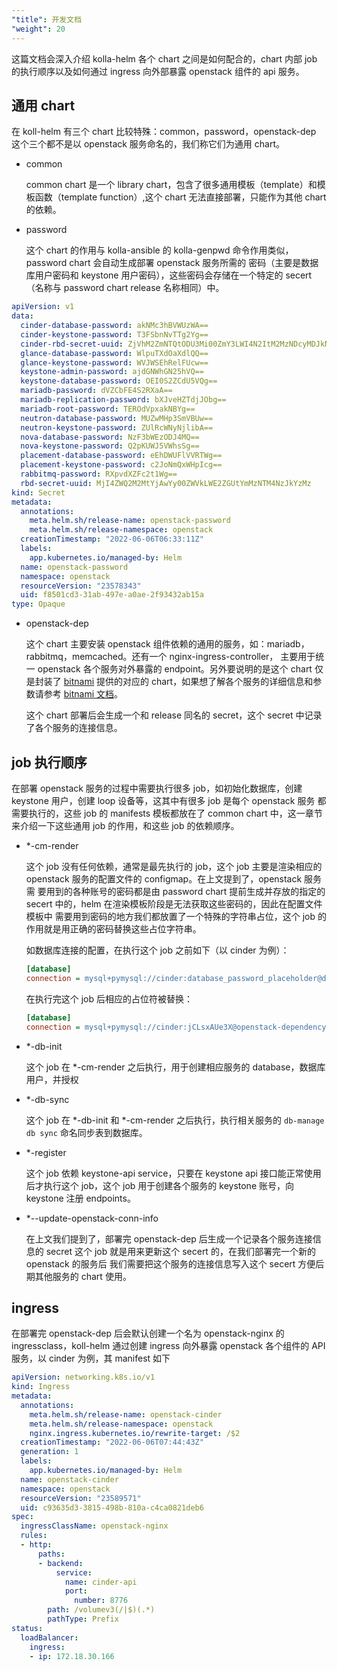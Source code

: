 ```yaml
---
"title": 开发文档
"weight": 20
---
```


这篇文档会深入介绍 kolla-helm 各个 chart 之间是如何配合的，chart 内部 job 的执行顺序以及如何通过 ingress 向外部暴露 openstack 组件的 api 服务。

## 通用 chart

在 koll-helm 有三个 chart 比较特殊：common，password，openstack-dep 这个三个都不是以 openstack 服务命名的，我们称它们为通用 chart。

* common

  common chart 是一个 library chart，包含了很多通用模板（template）和模板函数（template function）,这个 chart 无法直接部署，只能作为其他 chart 的依赖。

* password

  这个 chart 的作用与 kolla-ansible 的 kolla-genpwd 命令作用类似，password chart 会自动生成部署 openstack 服务所需的
  密码（主要是数据库用户密码和 keystone 用户密码），这些密码会存储在一个特定的 secert（名称与 password chart release 名称相同）中。

```yaml
apiVersion: v1
data:
  cinder-database-password: akNMc3hBVWUzWA==
  cinder-keystone-password: T3FSbnNvTTg2Yg==
  cinder-rbd-secret-uuid: ZjVhM2ZmNTQtODU3Mi00ZmY3LWI4N2ItM2MzNDcyMDJkNDFk
  glance-database-password: WlpuTXdOaXdlQQ==
  glance-keystone-password: WVJWSEhRelFUcw==
  keystone-admin-password: ajdGNWhGN25hVQ==
  keystone-database-password: OEI0S2ZCdU5VQg==
  mariadb-password: dVZCbFE4S2RXaA==
  mariadb-replication-password: bXJveHZTdjJObg==
  mariadb-root-password: TEROdVpxakNBYg==
  neutron-database-password: MUZwMHp3SmVBUw==
  neutron-keystone-password: ZUlRcWNyNjlibA==
  nova-database-password: NzF3bWEzODJ4MQ==
  nova-keystone-password: Q2pKUWJ5VWhsSg==
  placement-database-password: eEhDWUFlVVRTWg==
  placement-keystone-password: c2JoNmQxWHpIcg==
  rabbitmq-password: RXpvdXZFc2t1Wg==
  rbd-secret-uuid: MjI4ZWQ2M2MtYjAwYy00ZWVkLWE2ZGUtYmMzNTM4NzJkYzMz
kind: Secret
metadata:
  annotations:
    meta.helm.sh/release-name: openstack-password
    meta.helm.sh/release-namespace: openstack
  creationTimestamp: "2022-06-06T06:33:11Z"
  labels:
    app.kubernetes.io/managed-by: Helm
  name: openstack-password
  namespace: openstack
  resourceVersion: "23578343"
  uid: f8501cd3-31ab-497e-a0ae-2f93432ab15a
type: Opaque
```

* openstack-dep

  这个 chart 主要安装 openstack 组件依赖的通用的服务，如：mariadb，rabbitmq，memcached。还有一个 nginx-ingress-controller，
  主要用于统一 openstack 各个服务对外暴露的 endpoint。另外要说明的是这个 chart 仅是封装了 [bitnami](https://github.com/bitnami/charts)
  提供的对应的 chart，如果想了解各个服务的详细信息和参数请参考 [bitnami 文档](https://github.com/bitnami/charts)。

  这个 chart 部署后会生成一个和 release 同名的 secret，这个 secret 中记录了各个服务的连接信息。

## job 执行顺序

在部署 openstack 服务的过程中需要执行很多 job，如初始化数据库，创建 keystone 用户，创建 loop 设备等，这其中有很多 job 是每个 openstack 服务
都需要执行的，这些 job 的 manifests 模板都放在了 common chart 中，这一章节来介绍一下这些通用 job 的作用，和这些 job 的依赖顺序。

* *-cm-render

  这个 job 没有任何依赖，通常是最先执行的 job，这个 job 主要是渲染相应的 openstack 服务的配置文件的 configmap。在上文提到了，openstack 服务需
  要用到的各种账号的密码都是由 password chart 提前生成并存放的指定的 secert 中的，helm 在渲染模板阶段是无法获取这些密码的，因此在配置文件模板中
  需要用到密码的地方我们都放置了一个特殊的字符串占位，这个 job 的作用就是用正确的密码替换这些占位字符串。

  如数据库连接的配置，在执行这个 job 之前如下（以 cinder 为例）：

  ```ini
  [database]
  connection = mysql+pymysql://cinder:database_password_placeholder@database_endpoint_placeholder/cinder
  ```

  在执行完这个 job 后相应的占位符被替换：

  ```ini
  [database]
  connection = mysql+pymysql://cinder:jCLsxAUe3X@openstack-dependency-mariadb.openstack.svc.cluster.local:3306/cinder
  ```

* *-db-init

  这个 job 在 *-cm-render 之后执行，用于创建相应服务的 database，数据库用户，并授权

* *-db-sync

  这个 job 在 *-db-init 和 *-cm-render 之后执行，执行相关服务的 ``db-manage db sync`` 命名同步表到数据库。

* *-register

  这个 job 依赖 keystone-api service，只要在 keystone api 接口能正常使用后才执行这个 job，这个 job 用于创建各个服务的 keystone 账号，向 keystone 注册 endpoints。

* *--update-openstack-conn-info

  在上文我们提到了，部署完 openstack-dep 后生成一个记录各个服务连接信息的 secret 这个 job 就是用来更新这个 secert 的，在我们部署完一个新的 openstack 的服务后
  我们需要把这个服务的连接信息写入这个 secert 方便后期其他服务的 chart 使用。

## ingress

在部署完 openstack-dep 后会默认创建一个名为 openstack-nginx 的 ingressclass，koll-helm 通过创建 ingress 向外暴露 openstack 各个组件的 API 服务，以
cinder  为例，其 manifest 如下

```yaml
apiVersion: networking.k8s.io/v1
kind: Ingress
metadata:
  annotations:
    meta.helm.sh/release-name: openstack-cinder
    meta.helm.sh/release-namespace: openstack
    nginx.ingress.kubernetes.io/rewrite-target: /$2
  creationTimestamp: "2022-06-06T07:44:43Z"
  generation: 1
  labels:
    app.kubernetes.io/managed-by: Helm
  name: openstack-cinder
  namespace: openstack
  resourceVersion: "23589571"
  uid: c93635d3-3815-498b-810a-c4ca0821deb6
spec:
  ingressClassName: openstack-nginx
  rules:
  - http:
      paths:
      - backend:
          service:
            name: cinder-api
            port:
              number: 8776
        path: /volumev3(/|$)(.*)
        pathType: Prefix
status:
  loadBalancer:
    ingress:
    - ip: 172.18.30.166
```
